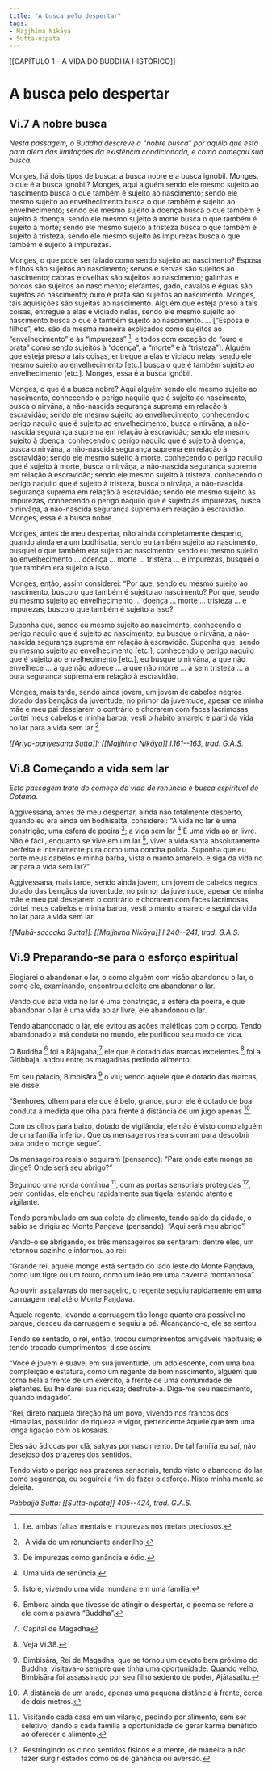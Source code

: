```yaml
---
title: "A busca pelo despertar"
tags:
- Majjhima Nikāya
- Sutta-nipāta
---
```

[[CAPÍTULO 1 - A VIDA DO BUDDHA HISTÓRICO]]

# **A busca pelo despertar**

## **Vi.7 A nobre busca**

*Nesta passagem, o Buddha descreve a “nobre busca” por aquilo que está para além das limitações da existência condicionada, e como começou sua busca.*

Monges, há dois tipos de busca: a busca nobre e a busca ignóbil. Monges, o que é a busca ignóbil? Monges, aqui alguém sendo ele mesmo sujeito ao nascimento busca o que também é sujeito ao nascimento; sendo ele mesmo sujeito ao envelhecimento busca o que também é sujeito ao envelhecimento; sendo ele mesmo sujeito à doença busca o que também é sujeito à doença; sendo ele mesmo sujeito à morte busca o que também é sujeito à morte; sendo ele mesmo sujeito à tristeza busca o que também é sujeito à tristeza; sendo ele mesmo sujeito às impurezas busca o que também é sujeito à impurezas.

Monges, o que pode ser falado como sendo sujeito ao nascimento? Esposa e filhos são sujeitos ao nascimento; servos e servas são sujeitos ao nascimento; cabras e ovelhas são sujeitos ao nascimento; galinhas e porcos são sujeitos ao nascimento; elefantes, gado, cavalos e éguas são sujeitos ao nascimento; ouro e prata são sujeitos ao nascimento. Monges, tais aquisições são sujeitas ao nascimento. Alguém que esteja preso a tais coisas, entregue a elas e viciado nelas, sendo ele mesmo sujeito ao nascimento busca o que é também sujeito ao nascimento. ... \[“Esposa e filhos”, etc. são da mesma maneira explicados como sujeitos ao “envelhecimento” e às “impurezas” [^cf1], e todos com exceção do “ouro e prata” como sendo sujeitos à “doença”, à “morte” e à “tristeza”\]. Alguém que esteja preso a tais coisas, entregue a elas e viciado nelas, sendo ele mesmo sujeito ao envelhecimento \[etc.\] busca o que é também sujeito ao envelhecimento \[etc.\]. Monges, essa é a busca ignóbil.

Monges, o que é a busca nobre? Aqui alguém sendo ele mesmo sujeito ao nascimento, conhecendo o perigo naquilo que é sujeito ao nascimento, busca o nirvāṇa, a não-nascida segurança suprema em relação à escravidão; sendo ele mesmo sujeito ao envelhecimento, conhecendo o perigo naquilo que é sujeito ao envelhecimento, busca o nirvāṇa, a não-nascida segurança suprema em relação à escravidão; sendo ele mesmo sujeito à doença, conhecendo o perigo naquilo que é sujeito à doença, busca o nirvāṇa, a não-nascida segurança suprema em relação à escravidão; sendo ele mesmo sujeito à morte, conhecendo o perigo naquilo que é sujeito à morte, busca o nirvāṇa, a não-nascida segurança suprema em relação à escravidão; sendo ele mesmo sujeito à tristeza, conhecendo o perigo naquilo que é sujeito à tristeza, busca o nirvāṇa, a não-nascida segurança suprema em relação à escravidão; sendo ele mesmo sujeito às impurezas, conhecendo o perigo naquilo que é sujeito às impurezas, busca o nirvāṇa, a não-nascida segurança suprema em relação à escravidão. Monges, essa é a busca nobre. 

Monges, antes de meu despertar, não ainda completamente desperto, quando ainda era um bodhisatta, sendo eu também sujeito ao nascimento, busquei o que também era sujeito ao nascimento; sendo eu mesmo sujeito ao envelhecimento ... doença ... morte ... tristeza ... e impurezas, busquei o que também era sujeito a isso.

Monges, então, assim considerei: “Por que, sendo eu mesmo sujeito ao nascimento, busco o que também é sujeito ao nascimento? Por que, sendo eu mesmo sujeito ao envelhecimento ... doença ... morte ... tristeza ... e impurezas, busco o que também é sujeito a isso?

Suponha que, sendo eu mesmo sujeito ao nascimento, conhecendo o perigo naquilo que é sujeito ao nascimento, eu busque o nirvāṇa, a não-nascida segurança suprema em relação à escravidão. Suponha que, sendo eu mesmo sujeito ao envelhecimento \[etc.\], conhecendo o perigo naquilo que é sujeito ao envelhecimento \[etc.\], eu busque o nirvāṇa, a que não envelhece ... a que não adoece ... a que não morre ... a sem tristeza ... a pura segurança suprema em relação à escravidão.

Monges, mais tarde, sendo ainda jovem, um jovem de cabelos negros dotado das bençãos da juventude, no primor da juventude, apesar de minha mãe e meu pai desejarem o contrário e chorarem com faces lacrimosas, cortei meus cabelos e minha barba, vesti o hábito amarelo e parti da vida no lar para a vida sem lar [^cf2].

*[[Ariya-pariyesana Sutta]]: [[Majjhima Nikāya]] I.161--163, trad. G.A.S.*

  

## **Vi.8 Começando a vida sem lar**

*Esta passagem trata do começo da vida de renúncia e busca espiritual de Gotama.*

Aggivessana, antes de meu despertar, ainda não totalmente desperto, quando eu era ainda um bodhisatta, considerei: “A vida no lar é uma constrição, uma esfera de poeira [^cf3]; a vida sem lar [^cf4] É uma vida ao ar livre. Não é fácil, enquanto se vive em um lar [^cf5], viver a vida santa absolutamente perfeita e inteiramente pura como uma concha polida. Suponha que eu corte meus cabelos e minha barba, vista o manto amarelo, e siga da vida no lar para a vida sem lar?”

Aggivessana, mais tarde, sendo ainda jovem, um jovem de cabelos negros dotado das bençãos da juventude, no primor da juventude, apesar de minha mãe e meu pai desejarem o contrário e chorarem com faces lacrimosas, cortei meus cabelos e minha barba, vesti o manto amarelo e segui da vida no lar para a vida sem lar. 

*[[Mahā-saccaka Sutta]]: [[Majjhima Nikāya]] I.240--241, trad. G.A.S.*


## **Vi.9 Preparando-se para o esforço espiritual**

Elogiarei o abandonar o lar, o como alguém com visão abandonou o lar, o como ele, examinando, encontrou deleite em abandonar o lar. 

Vendo que esta vida no lar é uma constrição, a esfera da poeira, e que abandonar o lar é uma vida ao ar livre, ele abandonou o lar.

Tendo abandonado o lar, ele evitou as ações maléficas com o corpo. Tendo abandonado a má conduta no mundo, ele purificou seu modo de vida.

O Buddha [^cf6] foi a Rājagaha;[^cf7] ele que é dotado das marcas excelentes [^cf8] foi a Giribbaja, andou entre os magadhas pedindo alimento.

Em seu palácio, Bimbisāra [^cf9] o viu; vendo aquele que é dotado das marcas, ele disse:

“Senhores, olhem para ele que é belo, grande, puro; ele é dotado de boa conduta à medida que olha para frente à distância de um jugo apenas [^cf10].

Com os olhos para baixo, dotado de vigilância, ele não é visto como alguém de uma família inferior. Que os mensageiros reais corram para descobrir para onde o monge segue”.

Os mensageiros reais o seguiram (pensando): “Para onde este monge se dirige? Onde será seu abrigo?”

Seguindo uma ronda contínua [^cf11], com as portas sensoriais protegidas [^cf12], bem contidas, ele encheu rapidamente sua tigela, estando atento e vigilante.

Tendo perambulado em sua coleta de alimento, tendo saído da cidade, o sábio se dirigiu ao Monte Paṇḍava (pensando): “Aqui será meu abrigo”.

Vendo-o se abrigando, os três mensageiros se sentaram; dentre eles, um retornou sozinho e informou ao rei:

“Grande rei, aquele monge está sentado do lado leste do Monte Paṇḍava, como um tigre ou um touro, como um leão em uma caverna montanhosa”.

Ao ouvir as palavras do mensageiro, o regente seguiu rapidamente em uma carruagem real até o Monte Paṇḍava.

Aquele regente, levando a carruagem tão longe quanto era possível no parque, desceu da carruagem e seguiu a pé. Alcançando-o, ele se sentou.

Tendo se sentado, o rei, então, trocou cumprimentos amigáveis habituais; e tendo trocado cumprimentos, disse assim:

“Você é jovem e suave, em sua juventude, um adolescente, com uma boa compleição e estatura, como um regente de bom nascimento, alguém que torna bela a frente de um exército, à frente de uma comunidade de elefantes. Eu lhe darei sua riqueza; desfrute-a. Diga-me seu nascimento, quando indagado”.

“Rei, direto naquela direção há um povo, vivendo nos francos dos Himalaias, possuidor de riqueza e vigor, pertencente àquele que tem uma longa ligação com os kosalas.

Eles são ādiccas por clã, sakyas por nascimento. De tal família eu saí, não desejoso dos prazeres dos sentidos.

Tendo visto o perigo nos prazeres sensoriais, tendo visto o abandono do lar como segurança, eu seguirei a fim de fazer o esforço. Nisto minha mente se deleita.

*Pabbajjā Sutta: [[Sutta-nipāta]] 405--424, trad. G.A.S.*

  

[^cf1]:  I.e. ambas faltas mentais e impurezas nos metais preciosos.

  

[^cf2]:   A vida de um renunciante andarilho.

  

[^cf3]:  De impurezas como ganância e ódio.

  

[^cf4]:  Uma vida de renúncia.

  

[^cf5]:  Isto é, vivendo uma vida mundana em uma família.

  

[^cf6]:  Embora ainda que tivesse de atingir o despertar, o poema se refere a ele com a palavra “Buddha”.

  

[^cf7]:  Capital de Magadha

  

[^cf8]:  Veja Vi.38.

  

[^cf9]:  Bimbisāra, Rei de Magadha, que se tornou um devoto bem próximo do Buddha, visitava-o sempre que tinha uma oportunidade. Quando velho, Bimbisāra foi assassinado por seu filho sedento de poder, Ajātasattu.

  

[^cf10]:  A distância de um arado, apenas uma pequena distância à frente, cerca de dois metros.

  

[^cf11]:  Visitando cada casa em um vilarejo, pedindo por alimento, sem ser seletivo, dando a cada família a oportunidade de gerar karma benéfico ao oferecer o alimento.

  

[^cf12]:  Restringindo os cinco sentidos físicos e a mente, de maneira a não fazer surgir estados como os de ganância ou aversão.